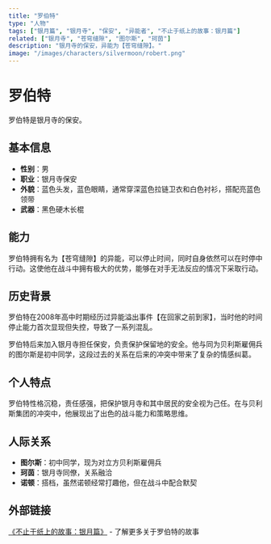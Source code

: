 ```yaml
---
title: "罗伯特"
type: "人物"
tags: ["银月篇", "银月寺", "保安", "异能者", "不止于纸上的故事：银月篇"]
related: ["银月寺", "苍穹缝隙", "图尔斯", "珂茵"]
description: "银月寺的保安，异能为【苍穹缝隙】。"
image: "/images/characters/silvermoon/robert.png"
---
```

# 罗伯特

罗伯特是银月寺的保安。

## 基本信息

- **性别**：男
- **职业**：银月寺保安
- **外貌**：蓝色头发，蓝色眼睛，通常穿深蓝色拉链卫衣和白色衬衫，搭配亮蓝色领带
- **武器**：黑色硬木长棍

## 能力

罗伯特拥有名为【苍穹缝隙】的异能，可以停止时间，同时自身依然可以在时停中行动。这使他在战斗中拥有极大的优势，能够在对手无法反应的情况下采取行动。

## 历史背景

<div class="spoiler" data-source="《不止于纸上的故事：银月篇》在回家之前到家">
罗伯特在2008年高中时期经历过异能溢出事件【在回家之前到家】，当时他的时间停止能力首次显现但失控，导致了一系列混乱。
</div>

罗伯特后来加入银月寺担任保安，负责保护保留地的安全。他与同为贝利斯雇佣兵的图尔斯是初中同学，这段过去的关系在后来的冲突中带来了复杂的情感纠葛。

## 个人特点

罗伯特性格沉稳，责任感强，把保护银月寺和其中居民的安全视为己任。在与贝利斯集团的冲突中，他展现出了出色的战斗能力和策略思维。

## 人际关系

- **图尔斯**：初中同学，现为对立方贝利斯雇佣兵
- **珂茵**：银月寺同僚，关系融洽
- **诺顿**：搭档，虽然诺顿经常打趣他，但在战斗中配合默契

## 外部链接

[《不止于纸上的故事：银月篇》](https://tobenot.itch.io/beyond-books) - 了解更多关于罗伯特的故事 